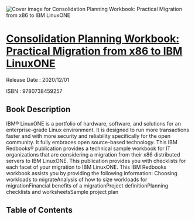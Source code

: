 ![Cover image for Consolidation Planning Workbook: Practical Migration from x86 to IBM LinuxONE](https://imgdetail.ebookreading.net/cover/cover/202109/EB9780738459257.jpg)

[Consolidation Planning Workbook: Practical Migration from x86 to IBM LinuxONE](https://ebookreading.net/view/book/Consolidation+Planning+Workbook%3A+Practical+Migration+from+x86+to+IBM+LinuxONE-EB9780738459257_1.html "Consolidation Planning Workbook: Practical Migration from x86 to IBM LinuxONE")
====================================================================================================================

Release Date : 2020/12/01

ISBN : 9780738459257

Book Description
-----------------

IBM® LinuxONE is a portfolio of hardware, software, and solutions for an enterprise-grade Linux environment. It is designed to run more transactions faster and with more security and reliability specifically for the open community. It fully embraces open source-based technology.
This IBM Redbooks® publication provides a technical sample workbook for IT organizations that are considering a migration from their x86 distributed servers to IBM LinuxONE. This publication provides you with checklists for each facet of your migration to IBM LinuxONE.
This IBM Redbooks workbook assists you by providing the following information:
Choosing workloads to migrateAnalysis of how to size workloads for migrationFinancial benefits of a migrationProject definitionPlanning checklists and worksheetsSample project plan

Table of Contents
-----------------

